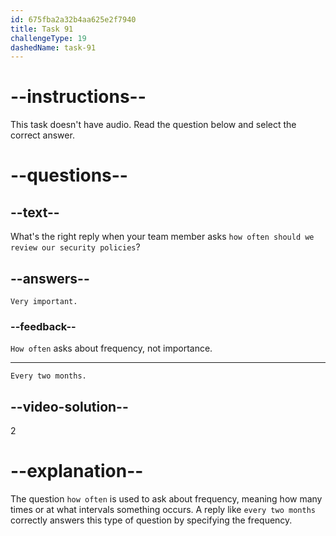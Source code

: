 ```yaml
---
id: 675fba2a32b4aa625e2f7940
title: Task 91
challengeType: 19
dashedName: task-91
---
```


<!-- SPEAKING -->

# --instructions--

This task doesn't have audio. Read the question below and select the correct answer.

# --questions--

## --text--

What's the right reply when your team member asks `how often should we review our security policies`?

## --answers--

`Very important.`

### --feedback--

`How often` asks about frequency, not importance.

---

`Every two months.`

## --video-solution--

2

# --explanation--

The question `how often` is used to ask about frequency, meaning how many times or at what intervals something occurs. A reply like `every two months` correctly answers this type of question by specifying the frequency.
